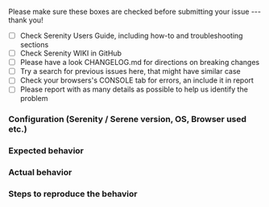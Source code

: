 Please make sure these boxes are checked before submitting your issue --- thank you!

- [ ] Check Serenity Users Guide, including how-to and troubleshooting sections
- [ ] Check Serenity WIKI in GitHub
- [ ] Please have a look CHANGELOG.md for directions on breaking changes
- [ ] Try a search for previous issues here, that might have similar case
- [ ] Check your browsers's CONSOLE tab for errors, an include it in report
- [ ] Please report with as many details as possible to help us identify the problem

### Configuration (Serenity / Serene version, OS, Browser used etc.)

### Expected behavior

### Actual behavior

### Steps to reproduce the behavior